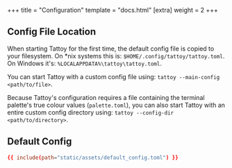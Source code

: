 +++
title = "Configuration"
template = "docs.html"
[extra]
weight = 2
+++

## Config File Location
When starting Tattoy for the first time, the default config file is copied to your filesystem. On *nix systems this is: `$HOME/.config/tattoy/tattoy.toml`. On Windows it's: `%LOCALAPPDATA%\tattoy\tattoy.toml`.

You can start Tattoy with a custom config file using: `tattoy --main-config <path/to/file>`.

Because Tattoy's configuration requires a file containing the terminal palette's true colour values (`palette.toml`), you can also start Tattoy with an entire custom config directory using: `tattoy --config-dir <path/to/directory>`.



## Default Config

```toml
{{ include(path="static/assets/default_config.toml") }}
```
